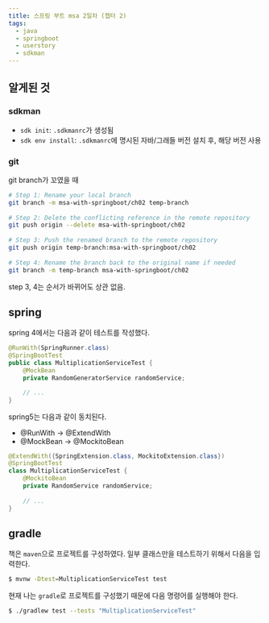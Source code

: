 ```yaml
---
title: 스프링 부트 msa 2일차 (챕터 2)
tags:
  - java
  - springboot
  - userstory
  - sdkman
---
```

## 알게된 것

### sdkman
* `sdk init`: `.sdkmanrc`가 생성됨
* `sdk env install`: `.sdkmanrc`에 명시된 자바/그래들 버전 설치 후, 해당 버전 사용

### git
git branch가 꼬였을 때
```bash
# Step 1: Rename your local branch  
git branch -m msa-with-springboot/ch02 temp-branch  
  
# Step 2: Delete the conflicting reference in the remote repository  
git push origin --delete msa-with-springboot/ch02  
  
# Step 3: Push the renamed branch to the remote repository  
git push origin temp-branch:msa-with-springboot/ch02  
  
# Step 4: Rename the branch back to the original name if needed  
git branch -m temp-branch msa-with-springboot/ch02  
```

step 3, 4는 순서가 바뀌어도 상관 없음.

## spring
spring 4에서는 다음과 같이 테스트를 작성했다.
```java
@RunWith(SpringRunner.class)
@SpringBootTest
public class MultiplicationServiceTest {
    @MockBean
    private RandomGeneratorService randomService;

    // ...
}
```

spring5는 다음과 같이 동치된다.
* @RunWith -> @ExtendWith
* @MockBean -> @MockitoBean

```java
@ExtendWith({SpringExtension.class, MockitoExtension.class})  
@SpringBootTest  
class MultiplicationServiceTest {  
    @MockitoBean  
    private RandomService randomService;  
  
    // ...
}
```

## gradle
책은 `maven`으로 프로젝트를 구성하였다. 일부 클래스만을 테스트하기 위해서 다음을 입력한다.
```bash
$ mvnw -Dtest=MultiplicationServiceTest test
```

현재 나는 `gradle`로 프로젝트를 구성했기 때문에 다음 명령어를 실행해야 한다.
```bash
$ ./gradlew test --tests "MultiplicationServiceTest"
```